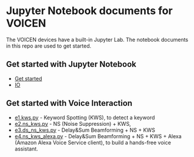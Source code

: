 # Jupyter Notebook documents for VOICEN

The VOICEN devices have a built-in Jupyter Lab. The notebook documents in this repo are used to get started.

## Get started with Jupyter Notebook

+ [Get started](01.get_started.ipynb)
+ [IO](02.io.ipynb)


## Get started with Voice Interaction
+ [e1.kws.py](e1.kws.py) - Keyword Spotting (KWS), to detect a keyword
+ [e2.ns_kws.py](e2.ns_kws.py) - NS (Noise Suppression) + KWS, 
+ [e3.ds_ns_kws.py](e3.ds_ns_kws.py) - Delay&Sum Beamforming + NS + KWS
+ [e4.ns_kws_alexa.py](e4.ns_kws_alexa.py) - Delay&Sum Beamforming + NS + KWS + Alexa (Amazon Alexa Voice Service client), to build a hands-free voice assistant.
